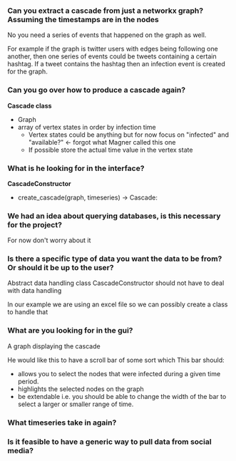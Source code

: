 ### Can you extract a cascade from just a networkx graph? Assuming the timestamps are in the nodes

No you need a series of events that happened on the graph as well.

For example if the graph is twitter users with edges being following one another, then one series of events could be tweets
containing a certain hashtag. If a tweet contains the hashtag then an infection event is created for the graph.

### Can you go over how to produce a cascade again?

**Cascade class**
- Graph
- array of vertex states in order by infection time
    - Vertex states could be anything but for now focus on "infected" and "available?" <- forgot what Magner called this one
    - If possible store the actual time value in the vertex state

### What is he looking for in the interface?

**CascadeConstructor**
+ create_cascade(graph, timeseries) -> Cascade:

### We had an idea about querying databases, is this necessary for the project?
For now don't worry about it

### Is there a specific type of data you want the data to be from? Or should it be up to the user?
Abstract data handling class
CascadeConstructor should not have to deal with data handling

In our example we are using an excel file so we can possibly create a class to handle that

### What are you looking for in the gui?
A graph displaying the cascade

He would like this to have a scroll bar of some sort which This bar should:
- allows you to select the nodes that were infected during a given time period.
- highlights the selected nodes on the graph
- be extendable i.e. you should be able to change the width of the bar to select a larger or smaller range of time.

### What timeseries take in again?

### Is it feasible to have a generic way to pull data from social media?
